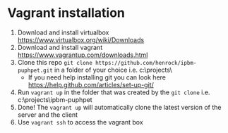 # Vagrant installation
1. Download and install virtualbox https://www.virtualbox.org/wiki/Downloads
2. Download and install vagrant https://www.vagrantup.com/downloads.html
3. Clone this repo `git clone https://github.com/henrock/ipbm-puphpet.git` in a folder of your choice i.e. c:\projects\
	* If you need help installing git you can look here https://help.github.com/articles/set-up-git/
4. Run `vagrant up` in the folder that was created by the `git clone` i.e. c:\projects\ipbm-puphpet
5. Done! The `vagrant up` will automatically clone the latest version of the server and the client
6. Use `vagrant ssh` to access the vagrant box